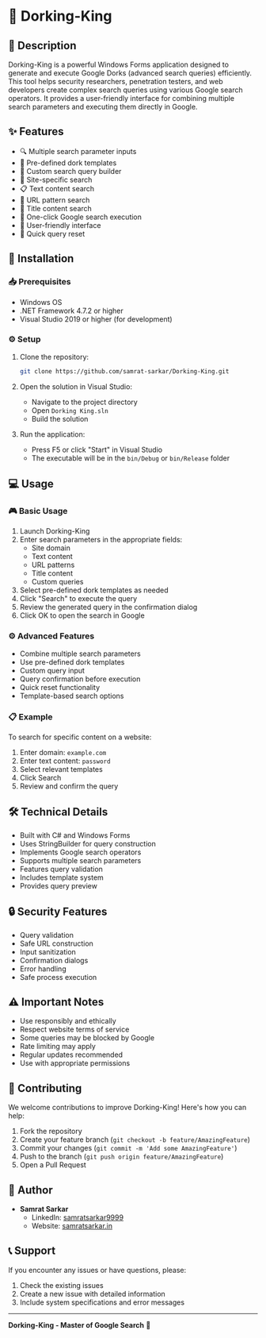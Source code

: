 # 👑 Dorking-King

## 📝 Description
Dorking-King is a powerful Windows Forms application designed to generate and execute Google Dorks (advanced search queries) efficiently. This tool helps security researchers, penetration testers, and web developers create complex search queries using various Google search operators. It provides a user-friendly interface for combining multiple search parameters and executing them directly in Google.

## ✨ Features
- 🔍 Multiple search parameter inputs
- 📝 Pre-defined dork templates
- 🔄 Custom search query builder
- 🎯 Site-specific search
- 📋 Text content search
- 🔗 URL pattern search
- 📑 Title content search
- 🚀 One-click Google search execution
- 📱 User-friendly interface
- 🔄 Quick query reset

## 🚀 Installation

### 📥 Prerequisites
- Windows OS
- .NET Framework 4.7.2 or higher
- Visual Studio 2019 or higher (for development)

### ⚙️ Setup
1. Clone the repository:
   ```bash
   git clone https://github.com/samrat-sarkar/Dorking-King.git
   ```

2. Open the solution in Visual Studio:
   - Navigate to the project directory
   - Open `Dorking King.sln`
   - Build the solution

3. Run the application:
   - Press F5 or click "Start" in Visual Studio
   - The executable will be in the `bin/Debug` or `bin/Release` folder

## 💻 Usage

### 🎮 Basic Usage
1. Launch Dorking-King
2. Enter search parameters in the appropriate fields:
   - Site domain
   - Text content
   - URL patterns
   - Title content
   - Custom queries
3. Select pre-defined dork templates as needed
4. Click "Search" to execute the query
5. Review the generated query in the confirmation dialog
6. Click OK to open the search in Google

### ⚙️ Advanced Features
- Combine multiple search parameters
- Use pre-defined dork templates
- Custom query input
- Query confirmation before execution
- Quick reset functionality
- Template-based search options

### 📋 Example
To search for specific content on a website:
1. Enter domain: `example.com`
2. Enter text content: `password`
3. Select relevant templates
4. Click Search
5. Review and confirm the query

## 🛠️ Technical Details
- Built with C# and Windows Forms
- Uses StringBuilder for query construction
- Implements Google search operators
- Supports multiple search parameters
- Features query validation
- Includes template system
- Provides query preview

## 🔒 Security Features
- Query validation
- Safe URL construction
- Input sanitization
- Confirmation dialogs
- Error handling
- Safe process execution

## ⚠️ Important Notes
- Use responsibly and ethically
- Respect website terms of service
- Some queries may be blocked by Google
- Rate limiting may apply
- Regular updates recommended
- Use with appropriate permissions

## 🤝 Contributing
We welcome contributions to improve Dorking-King! Here's how you can help:

1. Fork the repository
2. Create your feature branch (`git checkout -b feature/AmazingFeature`)
3. Commit your changes (`git commit -m 'Add some AmazingFeature'`)
4. Push to the branch (`git push origin feature/AmazingFeature`)
5. Open a Pull Request

## 👤 Author
- **Samrat Sarkar**
  - LinkedIn: [samratsarkar9999](https://www.linkedin.com/in/samratsarkar9999/)
  - Website: [samratsarkar.in](https://samratsarkar.in/)

## 📞 Support
If you encounter any issues or have questions, please:
1. Check the existing issues
2. Create a new issue with detailed information
3. Include system specifications and error messages

---

**Dorking-King - Master of Google Search** 👑 